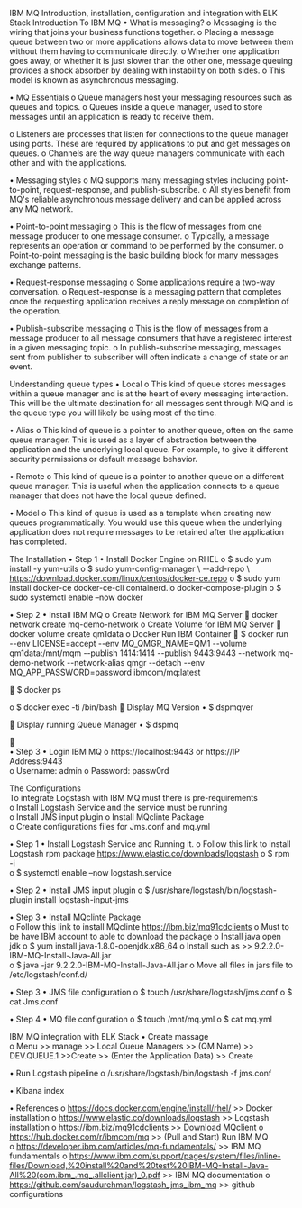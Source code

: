 IBM MQ Introduction, installation, configuration and integration with ELK Stack 
Introduction To IBM MQ 
•	What is messaging? 
o	Messaging is the wiring that joins your business functions together. 
o	Placing a message queue between two or more applications allows data to move between them without them having to communicate directly. 
o	Whether one application goes away, or whether it is just slower than the other one, message queuing provides a shock absorber by dealing with instability on both sides. 
o	This model is known as asynchronous messaging. 
 










•	MQ Essentials 
o	Queue managers host your messaging resources such as queues and topics. 
o	Queues inside a queue manager, used to store messages until an application is ready to receive them. 
 
o	Listeners are processes that listen for connections to the queue manager using ports. These are required by applications to put and get messages on queues. 
o	Channels are the way queue managers communicate with each other and with the applications. 
 
•	Messaging styles 
o	MQ supports many messaging styles including point-to-point, request-response, and publish-subscribe. 
o	All styles benefit from MQ's reliable asynchronous message delivery and can be applied across any MQ network. 
 
•	Point-to-point messaging 
o	This is the flow of messages from one message producer to one message consumer. 
o	Typically, a message represents an operation or command to be performed by the consumer. 
o	Point-to-point messaging is the basic building block for many messages exchange patterns. 
 
•	Request-response messaging 
o	Some applications require a two-way conversation. 
o	Request-response is a messaging pattern that completes once the requesting application receives a reply message on completion of the operation. 
 
•	Publish-subscribe messaging 
o	This is the flow of messages from a message producer to all message consumers that have a registered interest in a given messaging topic. 
o	In publish-subscribe messaging, messages sent from publisher to subscriber will often indicate a change of state or an event. 
 
Understanding queue types 
•	Local 
o	This kind of queue stores messages within a queue manager and is at the heart of every messaging interaction. This will be the ultimate destination for all messages sent through MQ and is the queue type you will likely be using most of the time. 
 
•	Alias 
o	This kind of queue is a pointer to another queue, often on the same queue manager. This is used as a layer of abstraction between the application and the underlying local queue. For example, to give it different security permissions or default message behavior. 
 
•	Remote 
o	This kind of queue is a pointer to another queue on a different queue manager. This is useful when the application connects to a queue manager that does not have the local queue defined. 
 
•	Model 
o	This kind of queue is used as a template when creating new queues programmatically. You would use this queue when the underlying application does not require messages to be retained after the application has completed. 
 
 
The Installation
•	Step 1 
•	Install Docker Engine on RHEL 
o	$ sudo yum install -y yum-utils 
o	$ sudo yum-config-manager \ 
--add-repo \ 
https://download.docker.com/linux/centos/docker-ce.repo 
o	$ sudo yum install docker-ce docker-ce-cli containerd.io docker-compose-plugin 
o	$ sudo systemctl enable –now docker 
 
•	Step 2 
•	Install IBM MQ 
o	Create Network for IBM MQ Server 
	docker network create mq-demo-network 
o	Create Volume for IBM MQ Server 
	docker volume create qm1data 
o	Docker Run IBM Container 
	$ docker run --env LICENSE=accept --env MQ_QMGR_NAME=QM1 --volume qm1data:/mnt/mqm --publish 1414:1414 --publish 9443:9443 --network mq-demo-network --network-alias qmgr --detach --env MQ_APP_PASSWORD=password ibmcom/mq:latest 
 
	$ docker ps 
 
o	$ docker exec -ti <your container id> /bin/bash 
	Display MQ Version 
•	$ dspmqver 
 
	Display running Queue Manager 
•	$ dspmq 
 
	 
•	Step 3 
•	Login IBM MQ 
o	https://localhost:9443 or https://IP Address:9443  
o	Username: admin 
o	Password: passw0rd 
 

The Configurations  
To integrate Logstash with IBM MQ must there is pre-requirements  
o	Install Logstash Service and the service must be running  
o	Install JMS input plugin 
o	Install MQclinte Package   
o	Create configurations files for Jms.conf and mq.yml 
 
•	  Step 1
•	Install Logstash Service and Running it.
o	Follow this link to install Logstash rpm package https://www.elastic.co/downloads/logstash
o	 $ rpm -i <Logstash rpm package> 	
o	 $ systemctl enable –now logstash.service

•	  Step 2
•	Install JMS input plugin 
o	$ /usr/share/logstash/bin/logstash-plugin install logstash-input-jms

 



•	Step 3
•	Install MQclinte Package   
o	Follow this link to install MQclinte https://ibm.biz/mq91cdclients 
o	Must to be have IBM account to able to download the package
o	Install java open jdk 
o	$ yum install java-1.8.0-openjdk.x86_64
o	Install such as >>  9.2.2.0-IBM-MQ-Install-Java-All.jar   
o	$ java -jar 9.2.2.0-IBM-MQ-Install-Java-All.jar
o	Move all files in jars file to /etc/logstash/conf.d/

•	Step 3
•	JMS file configuration 
o	$ touch /usr/share/logstash/jms.conf
o	$ cat Jms.conf

 
 
•	Step 4
•	MQ file configuration 
o	$ touch /mnt/mq.yml
o	$ cat mq.yml

 
IBM MQ integration with ELK Stack
•	Create massage  
o	Menu >> manage >> Local Queue Managers >> (QM Name) >> DEV.QUEUE.1 >>Create >> (Enter the Application Data) >> Create  

 

•	Run Logstash pipeline 
o	/usr/share/logstash/bin/logstash -f jms.conf

 

•	Kibana index
 
 

•	References 
o	https://docs.docker.com/engine/install/rhel/ >> Docker installation
o	https://www.elastic.co/downloads/logstash >> Logstash installation
o	https://ibm.biz/mq91cdclients >> Download MQclient 
o	https://hub.docker.com/r/ibmcom/mq >> (Pull and Start) Run IBM MQ  
o	https://developer.ibm.com/articles/mq-fundamentals/ >> IBM MQ fundamentals 
o	 https://www.ibm.com/support/pages/system/files/inline-files/Download,%20install%20and%20test%20IBM-MQ-Install-Java-All%20(com.ibm_.mq_.allclient.jar)_0.pdf  >> IBM MQ documentation
o	https://github.com/saudurehman/logstash_jms_ibm_mq >> github configurations

 
 

